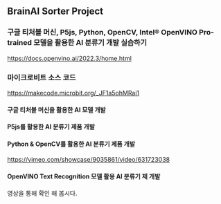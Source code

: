 ## BrainAI Sorter Project

### 구글 티처블 머신, P5js, Python, OpenCV, Intel® OpenVINO Pro-trained 모델을 활용한 AI 분류기 개발 실습하기
https://docs.openvino.ai/2022.3/home.html 

### 마이크로비트 소스 코드
https://makecode.microbit.org/_JF1a5ohMRai1

#### 구글 티처블 머신을 활용한 AI 모델 개발
#### P5js를 활용한 AI 분류기 제품 개발
#### Python & OpenCV를 활용한 AI 분류기 제품 개발
https://vimeo.com/showcase/9035861/video/631723038

#### OpenVINO Text Recognition 모델 활용 AI 분류기 제 개발


영상을 통해 확인 해 봅시다.
